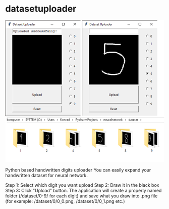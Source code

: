 # datasetuploader
![Screenshots](screenshots.png)

Python based handwritten digits uploader
You can easily expand your handwritten dataset for neural network.

Step 1: Select which digit you want upload
Step 2: Draw it in the black box
Step 3: Click "Upload" button. The application will create a properly named folder (/dataset/0-9/ for each digit) and save what you draw into .png file (for example: /dataset/0/0_0.png, /dataset/0/0_1.png etc.)
